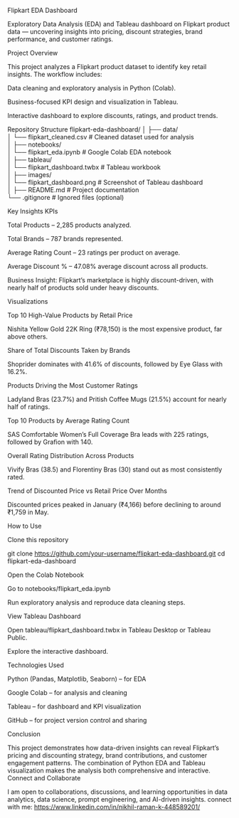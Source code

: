 Flipkart EDA Dashboard

Exploratory Data Analysis (EDA) and Tableau dashboard on Flipkart product data — uncovering insights into pricing, discount strategies, brand performance, and customer ratings.

Project Overview

This project analyzes a Flipkart product dataset to identify key retail insights.
The workflow includes:

Data cleaning and exploratory analysis in Python (Colab).

Business-focused KPI design and visualization in Tableau.

Interactive dashboard to explore discounts, ratings, and product trends.

Repository Structure
flipkart-eda-dashboard/
│
├── data/  
│   └── flipkart_cleaned.csv         # Cleaned dataset used for analysis  
│
├── notebooks/  
│   └── flipkart_eda.ipynb           # Google Colab EDA notebook  
│
├── tableau/  
│   └── flipkart_dashboard.twbx      # Tableau workbook  
│
├── images/  
│   └── flipkart_dashboard.png       # Screenshot of Tableau dashboard  
│
├── README.md                        # Project documentation  
└── .gitignore                       # Ignored files (optional)  

Key Insights
KPIs

Total Products – 2,285 products analyzed.

Total Brands – 787 brands represented.

Average Rating Count – 23 ratings per product on average.

Average Discount % – 47.08% average discount across all products.

Business Insight: Flipkart’s marketplace is highly discount-driven, with nearly half of products sold under heavy discounts.

Visualizations

Top 10 High-Value Products by Retail Price

Nishita Yellow Gold 22K Ring (₹78,150) is the most expensive product, far above others.

Share of Total Discounts Taken by Brands

Shoprider dominates with 41.6% of discounts, followed by Eye Glass with 16.2%.

Products Driving the Most Customer Ratings

Ladyland Bras (23.7%) and Pritish Coffee Mugs (21.5%) account for nearly half of ratings.

Top 10 Products by Average Rating Count

SAS Comfortable Women’s Full Coverage Bra leads with 225 ratings, followed by Grafion with 140.

Overall Rating Distribution Across Products

Vivify Bras (38.5) and Florentiny Bras (30) stand out as most consistently rated.

Trend of Discounted Price vs Retail Price Over Months

Discounted prices peaked in January (₹4,166) before declining to around ₹1,759 in May.

How to Use

Clone this repository

git clone https://github.com/your-username/flipkart-eda-dashboard.git
cd flipkart-eda-dashboard


Open the Colab Notebook

Go to notebooks/flipkart_eda.ipynb

Run exploratory analysis and reproduce data cleaning steps.

View Tableau Dashboard

Open tableau/flipkart_dashboard.twbx in Tableau Desktop or Tableau Public.

Explore the interactive dashboard.

Technologies Used

Python (Pandas, Matplotlib, Seaborn) – for EDA

Google Colab – for analysis and cleaning

Tableau – for dashboard and KPI visualization

GitHub – for project version control and sharing

Conclusion

This project demonstrates how data-driven insights can reveal Flipkart’s pricing and discounting strategy, brand contributions, and customer engagement patterns. The combination of Python EDA and Tableau visualization makes the analysis both comprehensive and interactive.
Connect and Collaborate

I am open to collaborations, discussions, and learning opportunities in data analytics, data science, prompt engineering, and AI-driven insights.
connect with me: https://www.linkedin.com/in/nikhil-raman-k-448589201/
